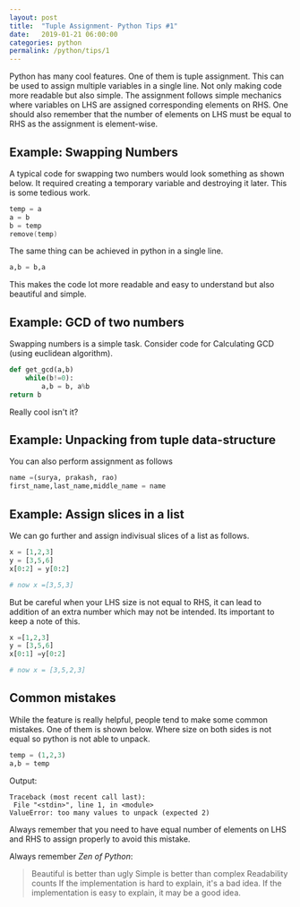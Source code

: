 ```yaml
---
layout: post
title:  "Tuple Assignment- Python Tips #1"
date:   2019-01-21 06:00:00
categories: python
permalink: /python/tips/1
---
```





Python has many cool features. One of them is tuple assignment. This can be used to assign multiple variables in a single line. Not only making code more readable but also simple. The assignment follows simple mechanics where variables on LHS are assigned corresponding elements on RHS. One should also remember that the number of elements on LHS must be equal to RHS as the assignment is element-wise. 

## Example: Swapping Numbers

A typical code for swapping two numbers would look something as shown below. It required creating a temporary variable and destroying it later. This is some tedious work.

```c
temp = a
a = b 
b = temp 
remove(temp)
```

The same thing can be achieved in python in a single line. 

```python
a,b = b,a
```

This makes the code lot more readable and easy to understand but also beautiful and simple. 


## Example: GCD of two numbers
Swapping numbers is a simple task. Consider code for Calculating GCD (using euclidean algorithm). 

``` python 
def get_gcd(a,b)
	while(b!=0):
		a,b = b, a%b
return b
```
Really cool isn't it? 

## Example: Unpacking from tuple data-structure

You can also perform assignment as follows
```python
name =(surya, prakash, rao)
first_name,last_name,middle_name = name
```

## Example: Assign slices in a list

We can go further and assign indivisual slices of a list as follows.

```python
x = [1,2,3]
y = [3,5,6]
x[0:2] = y[0:2]

# now x =[3,5,3]
```
But be careful when your LHS size is not equal to RHS, it can lead to addition of an extra number which may not be intended. Its important to keep a note of this.
```python
x =[1,2,3]
y = [3,5,6]
x[0:1] =y[0:2]

# now x = [3,5,2,3]
```

## Common mistakes

While the feature is really helpful, people tend to make some common mistakes. One of them is shown below. Where size on both sides is not equal so python is not able to unpack.

```python 
temp = (1,2,3)
a,b = temp
```
Output:
```output
Traceback (most recent call last):
 File "<stdin>", line 1, in <module>
ValueError: too many values to unpack (expected 2)
```
Always remember that you need to have equal number of elements on LHS and RHS to assign properly to avoid this mistake.


Always remember *Zen of Python*:
> Beautiful is better than ugly
> Simple is better than complex
> Readability counts
> If the implementation is hard to explain, it's a bad idea. If the implementation is easy to explain, it may be a good idea.

